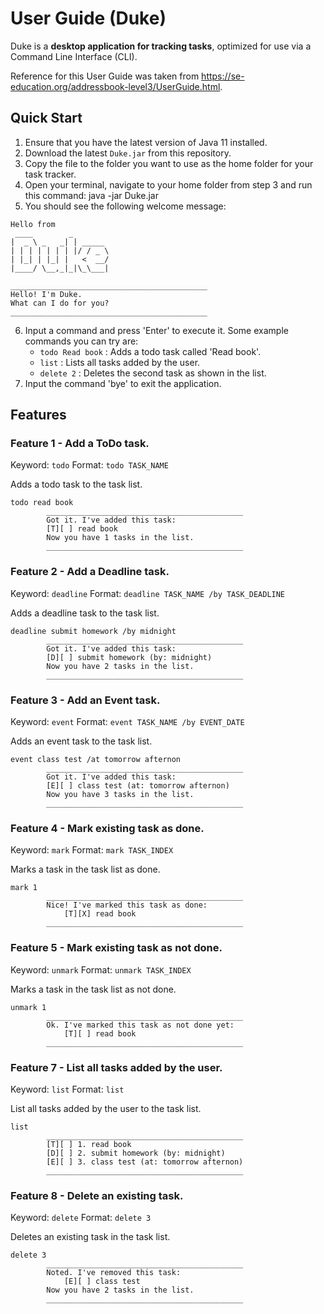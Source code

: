# User Guide (Duke)

Duke is a **desktop application for tracking tasks**, optimized for use via a Command Line Interface (CLI).

Reference for this User Guide was taken from https://se-education.org/addressbook-level3/UserGuide.html.

## Quick Start

1. Ensure that you have the latest version of Java 11 installed.
2. Download the latest `Duke.jar` from this repository.
3. Copy the file to the folder you want to use as the home folder for your task tracker.
4. Open your terminal, navigate to your home folder from step 3 and run this command: java -jar Duke.jar
5. You should see the following welcome message:
```
Hello from
 ____        _        
|  _ \ _   _| | _____
| | | | | | | |/ / _ \
| |_| | |_| |   <  __/
|____/ \__,_|_|\_\___|

____________________________________________
Hello! I'm Duke.
What can I do for you?
____________________________________________
```
6. Input a command and press 'Enter' to execute it. Some example commands you can try are:
   - `todo Read book` : Adds a todo task called 'Read book'.
   - `list` : Lists all tasks added by the user.
   - `delete 2` : Deletes the second task as shown in the list.
7. Input the command 'bye' to exit the application.

## Features 

### Feature 1 - Add a ToDo task.

Keyword: `todo`
Format: `todo TASK_NAME`

Adds a todo task to the task list.
```
todo read book
        ____________________________________________
        Got it. I've added this task:
        [T][ ] read book
        Now you have 1 tasks in the list.
        ____________________________________________
```

### Feature 2 - Add a Deadline task.

Keyword: `deadline`
Format: `deadline TASK_NAME /by TASK_DEADLINE`

Adds a deadline task to the task list.
```
deadline submit homework /by midnight
        ____________________________________________
        Got it. I've added this task:
        [D][ ] submit homework (by: midnight)
        Now you have 2 tasks in the list.
        ____________________________________________
```

### Feature 3 - Add an Event task.

Keyword: `event`
Format: `event TASK_NAME /by EVENT_DATE`

Adds an event task to the task list.
```
event class test /at tomorrow afternon
        ____________________________________________
        Got it. I've added this task:
        [E][ ] class test (at: tomorrow afternon)
        Now you have 3 tasks in the list.
        ____________________________________________
```

### Feature 4 - Mark existing task as done.

Keyword: `mark`
Format: `mark TASK_INDEX`

Marks a task in the task list as done.
```
mark 1
        ____________________________________________
        Nice! I've marked this task as done:
            [T][X] read book
        ____________________________________________
```

### Feature 5 - Mark existing task as not done.

Keyword: `unmark`
Format: `unmark TASK_INDEX`

Marks a task in the task list as not done.
```
unmark 1
        ____________________________________________
        Ok. I've marked this task as not done yet:
            [T][ ] read book
        ____________________________________________
```

### Feature 7 - List all tasks added by the user.

Keyword: `list`
Format: `list`

List all tasks added by the user to the task list.
```
list
        ____________________________________________
        [T][ ] 1. read book
        [D][ ] 2. submit homework (by: midnight)
        [E][ ] 3. class test (at: tomorrow afternon)
        ____________________________________________
```

### Feature 8 - Delete an existing task.

Keyword: `delete`
Format: `delete 3`

Deletes an existing task in the task list.
```
delete 3
        ____________________________________________
        Noted. I've removed this task:
            [E][ ] class test
        Now you have 2 tasks in the list.
        ____________________________________________

```